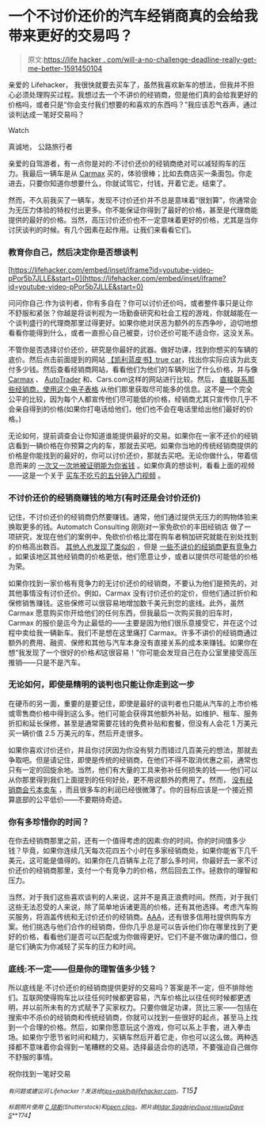 # 一个不讨价还价的汽车经销商真的会给我带来更好的交易吗？

> 原文:[https://life hacker . com/will-a-no-challenge-deadline-really-get-me-better-1591450104](https://lifehacker.com/will-a-no-haggle-car-dealership-really-get-me-a-better-1591450104)

亲爱的 Lifehacker，
我很快就要去买车了，虽然我喜欢新车的想法，但我并不担心必须处理购买过程。我想过去一个不讲价的经销商，但是他们真的会给我更好的价格吗，或者只是“你会支付我们想要的和喜欢的东西吗？”我应该忍气吞声，通过谈判达成一笔好交易吗？

Watch

真诚地，
公路旅行者

亲爱的自驾游者，有一点你是对的:不讨价还价的经销商绝对可以减轻购车的压力。我最后一辆车是从 [Carmax](http://carmax.com/) 买的，体验很棒；比如去商店买一条面包。你走进去，只要你知道你想要什么，你就试驾它，付钱，开着它走。结束了。

然而，不久前我买了一辆车，发现不讨价还价并不总是意味着“很划算”，你通常会为无压力体验的特权付出更多。你不能保证你得到了最好的价格，甚至是代理商能提供的最好的价格。当然，高压讨价还价也不一定意味着更好的价格，尤其是当你讨厌谈判的时候。有几个因素在起作用。让我们来看看它们。

### 教育你自己，然后决定你是否想谈判

 [https://lifehacker.com/embed/inset/iframe?id=youtube-video-pPor5b7JLLE&start=0](https://lifehacker.com/embed/inset/iframe?id=youtube-video-pPor5b7JLLE&start=0) 

问问你自己:作为谈判者，你有多自在？你可以讨价还价吗，或者整件事只是让你不舒服和紧张？你越是将谈判视为一场勤奋研究和社会工程的游戏，你就越能在一个谈判盛行的代理商那里过得更好。如果你绝对厌恶为额外的东西争吵，迫切地想看看你能得到什么，或者一直担心自己被耍，讨价还价可能不适合你，这没关系。

不管你是否选择讨价还价，研究是你最好的武器。做好功课，找到你想买的车辆的底价。然后点击前面提到的网站 [【凯利蓝皮书】](http://www.kbb.com/)[true car](http://www.truecar.com/)，找出你实际应该为此支付多少钱。然后查看经销商网站，看看他们为他们的车辆列出了什么价格，并与像 [Carmax](http://carmax.com/) 、 [AutoTrader](http://www.autotrader.com/) 和、Cars.com这样的网站进行比较。然后， [直接联系那些经销商，](https://lifehacker.com/get-the-best-price-on-your-next-car-by-never-setting-fo-5990461)[使用这个电子表格](http://lifehacker.com/a-smart-spreadsheet-template-for-car-shopping-5540687) 从他们那里获取尽可能多的信息。这不是一个完全公平的比较，因为每个人都宣传他们尽可能低的价格，经销商尤其只宣传你几乎不会亲自得到的价格(如果你打电话给他们，他们也不会在电话里给出他们最好的价格。)

无论如何，提前调查会让你知道谁能提供最好的交易。如果你在一家不还价的经销店看到一辆价格在你预算之内的车，那就去买吧。如果你当地的传统经销商提供的价格是你能找到的最好的，你可以讨价还价，那就去买吧。无论你做什么，带着信息而来的 [一次又一次地被证明能为你省钱](https://lifehacker.com/save-hundreds-on-a-new-car-in-two-haggle-free-steps-5890997) 。如果你真的想谈判，看看上面的视频——这是一个关于 [买车不吃亏的五分钟入门视频](http://lifehacker.com/buy-a-car-without-getting-screwed-298810) 。

### 不讨价还价的经销商赚钱的地方(有时还是会讨价还价)

记住，不讨价还价的经销商仍然要赚钱。通常，他们通过提供无压力的购物体验来换取更多的钱。Automatch Consulting 刚刚对一家免砍价的丰田经销店 做了一项研究，发现在他们的案例中，免砍价价格比潜在购车者稍加研究就能在别处找到的价格高出数百。 [其他人也发现了类似的](http://www.streetdirectory.com/travel_guide/50297/auto_finance/no_haggle_dealerships_are_they_really_a_better_deal.html) ，但是 [一些不讲价的经销商更有竞争力](http://www.realcartips.com/cardealers/349-no-haggle-dealerships-prices.shtml) ，如果该地区其他经销商的价格更低，他们愿意让步，或者以提供尽可能低的价格为荣。

如果你找到一家价格有竞争力的无讨价还价的经销商，不要认为他们是预先的，对其他事情没有讨价还价。例如，Carmax 没有讨价还价的定价，但他们通过折价和保修销售赚钱。这些保修可以很容易地增加数千美元到您的底线。此外，虽然 Carmax 愿意购买你开给他们的任何东西，但我最后一次购买我的旧车时，Carmax 的报价是迄今为止最低的——主要是因为他们很乐意接受它，并在这个过程中卖给我一辆新车。我们不是想在这里痛打 Carmax。许多不讲价的经销商通过额外的费用、融资、保修和其他与汽车本身没有直接关系的成本来赚钱。如果你在想“我发现了一个很好的价格*和*这很容易！”你可能会发现自己在办公室里接受高压推销——只是不是汽车。

### 无论如何，即使是精明的谈判也只能让你走到这一步

在硬币的另一面，重要的是要记住，即使是最好的谈判者也只能从汽车的上市价格或零售商价格中得到这么多。他们可能会获得其他额外补贴，如维护、租车、服务折扣和延长保修，甚至是通常需要花钱的免费补贴和套餐，但没有人会花 1 万美元买一辆价值 2.5 万美元的车，然后开走很多。

如果你喜欢讨价还价，并且你讨厌因为你没有努力而错过几百美元的想法，那就去争取吧。但是请记住，即使是传统的经销商，在他们不得不取消优惠之前，通常也只有一定的回旋余地。当然，他们有大量的工具来弥补任何损失的钱——他们可以从你那里得到我们上面提到的任何好处，更不用说额外的费用了。然而， [没有经销商会亏本卖车](http://lifehacker.com/www.popularmechanics.com/cars/news/industry/confessions-of-a-car-salesman-5681350) ，而且很多车的利润已经很微薄了。你的目标应该是一个接近预算底部的公平低价——不要期待奇迹。

### 你有多珍惜你的时间？

在你去经销商那里之前，还有一个值得考虑的因素:你的时间。你的时间值多少钱？毕竟，如果你连续几天每次花四五个小时在多家经销商处，如果你能省下几千美元，这可能是值得的。如果你在几百辆车上花了那么多时间，你最好去一家不讨价还价的经销商那里，支付一个有竞争力的价格，然后回去工作。拯救你的理智和压力。

当然，对于我们这些喜欢谈判的人来说，这并不是真正浪费时间。然而，对于我们这些无法忍受的人来说，除了简单地诉诸更高的价格，还有其他选择。考虑汽车购买服务，将涵盖传统和无讨价还价的经销商。[AAA](http://aaa.com/)，还有很多信用社提供购车方案。他们挑选与他们合作的经销商，但你几乎总是可以告诉他们你在哪里找到了更好的价格，看看他们是否可以匹配或为你做得更好。它们不是不做功课的借口，但是它们确实为你减轻了买车的压力和时间。

### 底线:不一定——但是你的理智值多少钱？

所以底线是:不讨价还价的经销商提供更好的交易吗？答案是不一定，但不排除他们。互联网使得购车比以往任何时候都更容易，汽车价格比以往任何时候都更透明，并以前所未有的方式赋予了买家权力。只要你做足功课，货比三家——包括在搜索中不杀价的经销商和传统经销商，你就可以找到一些很好的起点，甚至马上找到一个合理的价格。然后，如果你愿意玩这个游戏，你可以系上手套，进入拳击场。如果你宁愿节省时间和精力，买辆车然后开着它走，你也可以这么做。两种选择都不意味着你会得到一笔糟糕的交易。选择最适合你的选项，不要强迫自己做你不舒服的事情。

祝你找到一笔好交易

*<small>有问题或建议问 Lifehacker？发送给</small>*[*<small>tips+asklh@lifehacker.com</small>*](mailto:tips+asklh@lifehacker.com)*<small>。</small>T15】*

<small>*标题照片使用*</small> [<small>*C 琼斯*</small>](http://www.shutterstock.com/pic.mhtml?id=71381044&src=id)<small>*(Shutterstock)和*</small>[<small>*open clips*</small>](http://pixabay.com/en/tag-label-yellow-price-tag-151102/)<small>*。照片由*</small>[<small>*Ildar Sagdejev*</small>](http://en.wikipedia.org/wiki/CarMax#mediaviewer/File:2008-11-11_CarMax_in_Raleigh.jpg)<small>*[<small>*David Hilowitz*</small>](https://www.flickr.com/photos/dhilowitz/4116113589)<small></small>*[*Dave S*](https://www.flickr.com/photos/that_chrysler_guy/8183437224)**</small>*<small>T74】</small>*

*<small></small>*